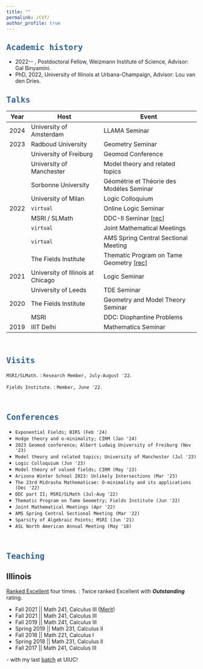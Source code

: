 ```yaml
---
title: ""
permalink: /CVT/
author_profile: true
---
```


<script type="text/javascript"
  src="https://www.maths.nottingham.ac.uk/plp/pmadw/LaTeXMathML.js">
</script>

## <kbd id="Acad"><a href="#Acad" style="text-decoration: none; color: #326496">Academic history</a></kbd>

* 2022-- , Postdoctoral Fellow, Weizmann Institute of Science, Advisor: Gal Binyamini.
* PhD, 2022, University of Illinois at Urbana-Champaign, Advisor: Lou van den Dries.

## <kbd id="talks"><a href="#talks" style="text-decoration: none; color: #326496">Talks</a></kbd>


| Year    | Host                                     |    Event                                 |
| --------         | ------ | ------------------------------------------------------------ |
| 2024| University of Amsterdam | LLAMA Seminar|
| 2023| Radboud University | Geometry Seminar|
|  | University of Freiburg| Geomod Conference|
|  | University of Manchester | Model theory and related topics|
|      | Sorbonne University | Géométrie et Théorie des Modèles Seminar|
|     | University of Milan       | Logic Colloquium                         |
| 2022 | `virtual` | Online Logic Seminar                          |
| | MSRI / SLMath| DDC-II Seminar [<a href="https://www.msri.org/seminars/26809" target="_blank">rec</a>]|
| | `virtual`  | Joint Mathematical Meetings|
| | `virtual`  | AMS Spring Central Sectional Meeting|
| | The Fields Institute| Thematic Program on Tame Geometry [<a href="http://www.fields.utoronto.ca/talks/Pila-Wilkie-theorem" target="_blank">rec</a>]|
| 2021 | University of Illinois at Chicago| Logic Seminar|
| | University of Leeds| TDE Seminar |
|2020 |The Fields Institute |Geometry and Model Theory Seminar |
| | MSRI| DDC: Diophantine Problems |
| 2019| IIIT Delhi| Mathematics Seminar|

<br>

## <kbd id="visits"><a href="#visits" style="text-decoration: none; color: #326496">Visits</a></kbd>

`MSRI/SLMath.`
: `Research Member, July-August '22`.
 
`Fields Institute.`
: `Member, June '22`.

<br>

## <kbd id="conf"><a href="#conf" style="text-decoration: none; color: #326496">Conferences</a></kbd>

 * `Exponential Fields; BIRS (Feb '24)` 
 * `Hodge theory and o-minimality; CIRM (Jan '24)`
 * `2023 Geomod conference; Albert Ludwig University of Freiburg (Nov '23)`
 * `Model theory and related topics; University of Manchester (Jul '23)`
 * `Logic Colloquium (Jun '23)`
 * `Model theory of valued fields; CIRM (May '23)`
 * `Arizona Winter School 2023: Unlikely Intersections (Mar '23)`
 * `The 23rd Midrasha Mathematicae: O-minimality and its applications (Dec '22)`
 * `DDC part II; MSRI/SLMath (Jul-Aug '22)`
 * `Thematic Program on Tame Geometry; Fields Institute (Jun '22)`
 * `Joint Mathematical Meetings (Apr '22)`
 * `AMS Spring Central Sectional Meeting (Mar '22)`
 * `Sparsity of Algebraic Points; MSRI (Jun '21)` 
 * `ASL North American Annual Meeting (May '18)`

<br>

## <kbd id="TeachUIUC"><a href="#TeachUIUC" style="text-decoration: none; color: #326496">Teaching</a></kbd> 

## Illinois

<a href="https://citl.illinois.edu/citl-101/measurement-evaluation/teaching-evaluation/teaching-evaluations-(ices)/teachers-ranked-as-excellent" target="_blank"> Ranked Excellent</a> four times.
  : Twice ranked Excellent with <b>_Outstanding_</b> rating.

* Fall 2021   \|\| Math 241, Calculus III (<a href="https://merit.illinois.edu/about-merit/" target="_blank">Merit</a>)
* Fall 2021   \|\| Math 241, Calculus III
* Fall 2019   \|\| Math 241, Calculus III
* Spring 2019 \|\| Math 231, Calculus II
* Fall 2018   \|\| Math 221, Calculus I 
* Spring 2018 \|\| Math 231, Calculus II 
* Fall 2017   \|\| Math 241, Calculus III 

<!--  
<pre>
+ Fall 2021   | Math 241, Calculus III (<a href="https://merit.illinois.edu/about-merit/" target="_blank">Merit</a>)
+ Fall 2021   | Math 241, Calculus III
+ Fall 2019   | Math 241, Calculus III
+ Spring 2019 | Math 231, Calculus II
+ Fall 2018   | Math 221, Calculus I 
+ Spring 2018 | Math 231, Calculus II 
+ Fall 2017   | Math 241, Calculus III 
</pre>
-->

\- with my last <a href="http://neerbhardwaj.github.io/images/Merit.jpg" target="_blank">batch</a> at UIUC! 



<!-- 
 


 
 `* `Arizona Winter School 2023: Unlikely Intersections; University of Arizona (March 2023)`
 * `The 23rd Midrasha Mathematicae: o-minimality and its applications in diophantine geometry and Hodge theory; Israel Institute for Advanced Studies (December 2022)`
 * `Definability, Decidability, and Computability in Number Theory, part II; Simons Laufer Mathematical Sciences Institute (July -- August 2022)`
 * `Thematic Program on Tame Geometry, Transseries and Applications to Analysis and Geometry; Fields Institute (June 2022)`
 * `ASL special session on Model-theoretic Classification Program; Joint Mathematical Meetings (April 2022) (virtual)`
 * `Special session on Model Theory and its Applications; AMS Spring Central Sectional Meeting (March 2022) (virtual)`
 * `ASL North American Annual Meeting; Western Illinois University (May 2018)`
 
 * Sparsity of Algebraic Points; Mathematical Sciences Research Institute (June 2021)
 * Graduate Student Conference in Logic XXII; University of Illinois at Urbana-Champaign (March 2021) (virtual)
 * Graduate Student Conference in Logic XIX; University of Wisconsin at Madison (March 2018)-->

<!-- 
 Online Logic Seminar,
 : <a href="http://lagrange.math.siu.edu/calvert/OnlineLogicSeminar.html" target="_blank"><i>Seminar series link</i></a>, Sep 2022.

SLMath (MSRI),
 :  <a href="https://www.msri.org/seminars/26809" target="_blank"><i>DDC-II Seminar</i></a>, Aug 2022<sup>*</sup>.

Joint Mathematical Meetings 2022,
 : <a href="https://meetings.ams.org/math/jmm2022/meetingapp.cgi/Paper/7919" target="_blank"><i> ASL Special Session on Model-theoretic Classification Program</i></a>, Apr 2022<sup>*</sup>.
 
AMS Spring Central Sectional Meeting 2022,
 : <a href="https://meetings.ams.org/math/spring2022c/meetingapp.cgi/Paper/12732" target="_blank"><i>Special Session on Model Theory and its Applications</i></a>, Mar 2022<sup>*</sup>. 

University of Illinois at Urbana-Champaign, 
 : <a href="https://math.illinois.edu/academics/graduate-program/women-mathematics/seminars" target="_blank"><i>AWM Graduate Student Colloquium</i></a>, Feb 2022. 


The Fields Institute,
 : <a href="http://www.fields.utoronto.ca/talks/Pila-Wilkie-theorem" target="_blank"><i>Thematic Program on Tame Geometry, Transseries and Applications to Analysis and Geometry</i></a>, Feb 2022<sup>*</sup>.
  
University of Illinois at Chicago,
 : <a href="https://www.math.uic.edu/persisting_utilities/seminars/view_seminar?id=6771" target="_blank"><i>Logic Seminar</i></a>, Oct 2021.

University of Leeds and Universidad de los Andes,
 : <a href="http://www1.maths.leeds.ac.uk/~pmtpe/TDE/" target="_blank"><i>Topological and Differential Expansions of O-minimal Structures</i></a>, Aug 2021<sup>*</sup>.

The Fields Institute,
 : <a href="http://www.fields.utoronto.ca/talks/Pila-Wilkie-Theorem" target="_blank"><i>Geometry and Model Theory Seminar</i></a>, Nov 2020<sup>*</sup>.

MSRI,
 : <a href="https://www.msri.org/seminars/25170" target="_blank"><i>DDC: Diophantine Problems</i></a>, Oct 2020<sup>*</sup>.

Indraprastha Institute of Information Technology,
 : <a href="https://math.iiitd.ac.in/math-msems19.html" target="_blank"><i>Mathematics Seminar</i></a>, May 2019.  


<br>
`* recordings available.`
-->

